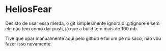 # HeliosFear

Desisto de usar essa merda, o git simplesmente ignora o .gitignore e sem ele não tem como dar push, já que a build tem mais de 100 mb.

Tive que upar manualmente aqui pelo github e foi um pé no saco, não vou fazer isso novamente.
